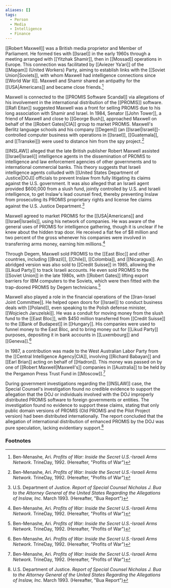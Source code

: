 ```yaml
---
aliases: []
tags:
  - Person
  - Media
  - Intelligence
  - Finance
---
```

[[Robert Maxwell]] was a British media proprietor and Member of Parliament. He formed ties with [[Israel]] in the early 1960s through a meeting arranged with [[Yitzhak Shamir]], then in [[Mossad]] operations in Europe. This connection was facilitated by [[Aviezer Ya’ari]] of the [[Mapam]] (United Workers) Party, aiming to establish links with the [[Soviet Union|Soviets]], with whom Maxwell had intelligence connections since [[World War II]]. Maxwell and Shamir shared an antipathy for the [[USA|Americans]] and became close friends.[^1]

Maxwell is connected to the [[PROMIS Software Scandal]] via allegations of his involvement in the international distribution of the [[PROMIS]] software. [[Rafi Eitan]] suggested Maxwell was a front for selling PROMIS due to his long association with Shamir and Israel. In 1984, Senator [[John Tower]], a friend of Maxwell and close to [[George Bush]], approached Maxwell on behalf of the [[Robert Gates|CIA]] group to market PROMIS. Maxwell's Berlitz language schools and his company [[Degem]] (an [[Israel|Israeli]]-controlled computer business with operations in [[Israel]], [[Guatemala]], and [[Transkei]]) were used to distance him from the spy project.[^1]

[[INSLAW]] alleged that the late British publisher Robert Maxwell assisted [[Israel|Israeli]] intelligence agents in the dissemination of PROMIS to intelligence and law enforcement agencies of other governments and to international commercial banks. This theory suggests that Israeli intelligence agents colluded with [[United States Department of Justice|DOJ]] officials to prevent Inslaw from fully litigating its claims against the U.S. government. It was also alleged that an Israeli agent provided $600,000 from a slush fund, jointly controlled by U.S. and Israeli intelligence, to get Inslaw's lead counsel fired, thereby preventing Inslaw from prosecuting its PROMIS proprietary rights and license fee claims against the U.S. Justice Department.[^2]

Maxwell agreed to market PROMIS for the [[USA|Americans]] and [[Israel|Israelis]], using his network of companies. He was aware of the general uses of PROMIS for intelligence gathering, though it is unclear if he knew about the hidden trap door. He received a flat fee of $8 million and two percent of the gross whenever his companies were involved in transferring arms money, earning him millions.[^1]

Through Degem, Maxwell sold PROMIS to the [[East Bloc]] and other countries, including [[Brazil]], [[Chile]], [[Colombia]], and [[Nicaragua]]. An abridged version was also sold to [[Credit Suisse]] in 1985, allowing the [[Likud Party]] to track Israeli accounts. He even sold PROMIS to the [[Soviet Union]] in the late 1980s, with [[Robert Gates]] lifting export barriers for IBM computers to the Soviets, which were then fitted with the trap-doored PROMIS by Degem technicians.[^1]

Maxwell also played a role in the financial operations of the [[Iran-Israel Joint Committee]]. He helped open doors for [[Israel]] to conduct business deals with [[Poland]], even speaking to the Polish defense minister, [[Wojciech Jaruzelski]]. He was a conduit for moving money from the slush fund to the [[East Bloc]], with $450 million transferred from [[Credit Suisse]] to the [[Bank of Budapest]] in [[Hungary]]. His companies were used to funnel money to the East Bloc, and to bring money out for [[Likud Party]] purposes, depositing it in bank accounts in [[Luxembourg]] and [[Geneva]].[^1]

In 1987, a contribution was made to the West Australian Labor Party from the [[Central Intelligence Agency|CIA]], involving [[Richard Babayan]] and [[Earl Brian]] acting on behalf of [[Hadron]]. This money was passed on by one of [[Robert Maxwell|Maxwell's]] companies in [[Australia]] to be held by the Pergamon Press Trust Fund in [[Moscow]].[^1]

During government investigations regarding the [[INSLAW]] case, the Special Counsel's investigation found no credible evidence to support the allegation that the DOJ or individuals involved with the DOJ improperly distributed PROMIS software to foreign governments or entities. The investigation found no evidence to support these claims, stating that only public domain versions of PROMIS (Old PROMIS and the Pilot Project version) had been distributed internationally. The report concluded that the allegation of international distribution of enhanced PROMIS by the DOJ was pure speculation, lacking evidentiary support.[^2]

### Footnotes
[^1]: Ben-Menashe, Ari. *Profits of War: Inside the Secret U.S.-Israeli Arms Network*. TrineDay, 1992. (Hereafter, "Profits of War")
[^2]: U.S. Department of Justice. *Report of Special Counsel Nicholas J. Bua to the Attorney General of the United States Regarding the Allegations of Inslaw, Inc.* March 1993. (Hereafter, "Bua Report")